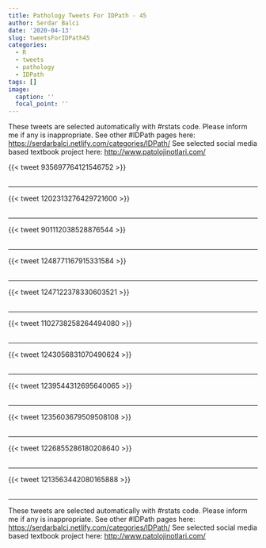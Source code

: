 ```yaml
---
title: Pathology Tweets For IDPath - 45
author: Serdar Balci
date: '2020-04-13'
slug: tweetsForIDPath45
categories:
  - R
  - tweets
  - pathology
  - IDPath
tags: []
image:
  caption: ''
  focal_point: ''
---
```



These tweets are selected automatically with #rstats code. Please inform me if any is inappropriate.
See other #IDPath pages here: https://serdarbalci.netlify.com/categories/IDPath/ 
See selected social media based textbook project here: http://www.patolojinotlari.com/

{{< tweet 935697764121546752 >}}
<br>
<br>
<hr>
{{< tweet 1202313276429721600 >}}
<br>
<br>
<hr>
{{< tweet 901112038528876544 >}}
<br>
<br>
<hr>
{{< tweet 1248771167915331584 >}}
<br>
<br>
<hr>
{{< tweet 1247122378330603521 >}}
<br>
<br>
<hr>
{{< tweet 1102738258264494080 >}}
<br>
<br>
<hr>
{{< tweet 1243056831070490624 >}}
<br>
<br>
<hr>
{{< tweet 1239544312695640065 >}}
<br>
<br>
<hr>
{{< tweet 1235603679509508108 >}}
<br>
<br>
<hr>
{{< tweet 1226855286180208640 >}}
<br>
<br>
<hr>
{{< tweet 1213563442080165888 >}}
<br>
<br>
<hr>


These tweets are selected automatically with #rstats code. Please inform me if any is inappropriate.
See other #IDPath pages here: https://serdarbalci.netlify.com/categories/IDPath/ 
See selected social media based textbook project here: http://www.patolojinotlari.com/
